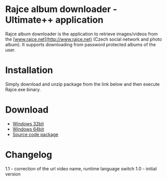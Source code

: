# Rajce album downloader - Ultimate++ application

Rajce album downloader is the application to retrieve images/videos from the [www.rajce.net](http://www.rajce.net) (Czech social network and photo album). It supports downloading from password protected albums of the user.

# Installation

Simply download and unzip package from the link below and then execute Rajce.exe binary.

# Download

* [Windows 32bit](https://github.com/CoolmanCZ/rajce/raw/master/release/rajce-1.1-32bit.zip)
* [Windows 64bit](https://github.com/CoolmanCZ/rajce/raw/master/release/rajce-1.1-64bit.zip)
* [Source code package](https://github.com/CoolmanCZ/rajce/raw/master/release/Rajce.upp-1.1.tar.bz2)

# Changelog

1.1 - correction of the url video name, runtime language switch
1.0 - initial version
